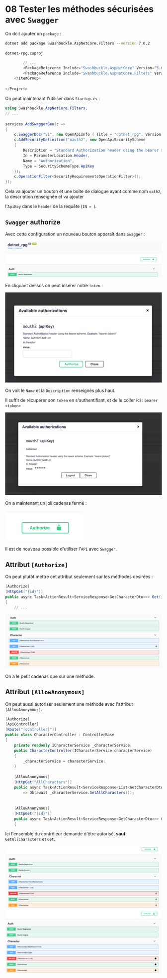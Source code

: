 # 08 Tester les méthodes sécurisées avec `Swagger`

On doit ajouter un `package` :

```bash
dotnet add package Swashbuckle.AspNetCore.Filters --version 7.0.2
```

`dotnet-rpg.csproj`

```cs
		// ...
		<PackageReference Include="Swashbuckle.AspNetCore" Version="5.6.3" />
    	<PackageReference Include="Swashbuckle.AspNetCore.Filters" Version="7.0.2" />
    </ItemGroup>

</Project>
```

On peut maintenant l'utiliser dans `Startup.cs` :

```cs
using Swashbuckle.AspNetCore.Filters;
// ...

services.AddSwaggerGen(c =>
{
    c.SwaggerDoc("v1", new OpenApiInfo { Title = "dotnet_rpg", Version = "v1" });
    c.AddSecurityDefinition("oauth2", new OpenApiSecurityScheme
    {
        Description = "Standard Authorization header using the bearer scheme. Example: \"bearer {token}\"",
        In = ParameterLocation.Header,
        Name = "Authorization",
        Type = SecuritySchemeType.ApiKey
    });
    c.OperationFilter<SecurityRequirementsOperationFilter>();
});
```

Cela va ajouter un bouton et une boîte de dialogue ayant comme nom `oath2`, la description renseignée et va ajouter 

l'`ApiKey` dans le `header` de la requête (`IN = `).



## `Swagger` authorize

Avec cette configuration un nouveau bouton apparaît dans `Swagger` :

<img src="assets/swagger-authorize-button.png" alt="swagger-authorize-button" style="zoom:50%;" />

En cliquant dessus on peut insérer notre `token` :

<img src="assets/swagger-form-token-value-introduce.png" alt="swagger-form-token-value-introduce" style="zoom:50%;" />

On voit le `Name` et la `Description` renseignés plus haut.

Il suffit de récupérer son `token` en s'authentifiant, et de le coller ici : `bearer <token>`

<img src="assets/adding-token-bearer.png" alt="adding-token-bearer" style="zoom:50%;" />

On a maintenant un joli cadenas fermé :

<img src="assets/locked-green.png" alt="locked-green" style="zoom:50%;" />

Il est de nouveau possible d'utiliser l'`API` avec `Swagger`.



## Attribut `[Authorize]`

On peut plutôt mettre cet attribut seulement sur les méthodes désirées :

```cs
[Authorize]
[HttpGet("{id}")]
public async Task<ActionResult<ServiceResponse<GetCharacterDto>>> Get(int id)
{
    // ...
```

<img src="assets/only-one-method-locked.png" alt="only-one-method-locked" style="zoom:50%;" />

On a le petit cadenas que sur une méthode.



## Attribut `[AllowAnonymous]`

On peut aussi autoriser seulement une méthode avec l'attribut `[AllowAnonymous]`.

```cs
[Authorize]
[ApiController]
[Route("[controller]")]
public class CharacterController : ControllerBase
{
    private readonly ICharacterService _characterService;
    public CharacterController(ICharacterService characterService)
    {
        _characterService = characterService;
    }

    [AllowAnonymous]
    [HttpGet("AllCharacters")]
    public async Task<ActionResult<ServiceResponse<List<GetCharacterDto>>>> GetAllCharacters()
        => Ok(await _characterService.GetAllCharacters());


    [AllowAnonymous]
    [HttpGet("{id}")]
    public async Task<ActionResult<ServiceResponse<GetCharacterDto>>> Get(int id)
    {
```

Ici l'ensemble du contrôleur demande d'être autorisé, **sauf** `GetAllCharacters` et `Get`.

<img src="assets/authorize-andallow-anonymous-attribute-one.png" alt="authorize-andallow-anonymous-attribute-one" style="zoom:50%;" />

<img src="assets/second-authorize-allow.png" alt="second-authorize-allow" style="zoom:50%;" />

